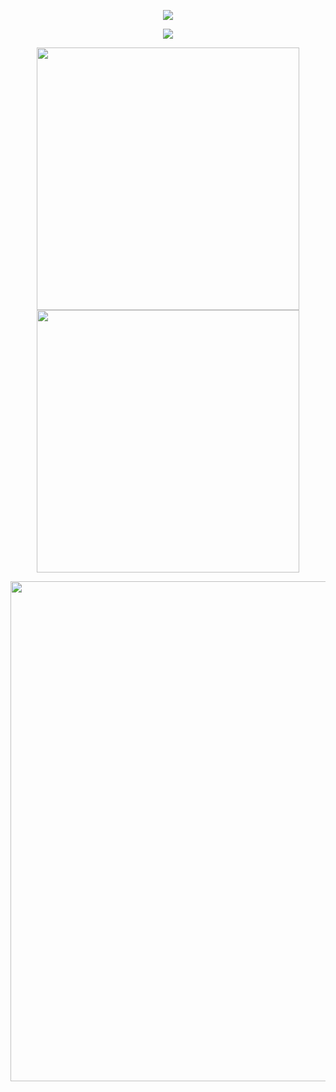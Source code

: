 
<p align="center"> <img src="https://readme-typing-svg.herokuapp.com?font=Fira+Code&weight=600&size=22&duration=3000&pause=500&color=6EC6FF&center=true&width=450&lines=Marino+Tselani;Informatics+and+Computer+Engineering+University+of+West+Attica; Full-Stack+Developer;Software+Engineer;AI+Engineer;"> </p>


<p align="center">
  <img src="https://github-readme-stats.vercel.app/api/top-langs/?username=mrns20&layout=compact&theme=tokyonight&hide_border=true">
</p>


<p align="center"> <img src="https://github-readme-streak-stats.herokuapp.com?user=YourGitHubUsername&theme=tokyonight&hide_border=true" width="420"> <img src="https://github-readme-stats.vercel.app/api?username=YourGitHubUsername&show_icons=true&theme=tokyonight&hide_border=true" width="420"> </p>



<p align="center"> <img src="https://github-readme-activity-graph.vercel.app/graph?username=mrns20&theme=react-dark&hide_border=true" width="800"> </p>

